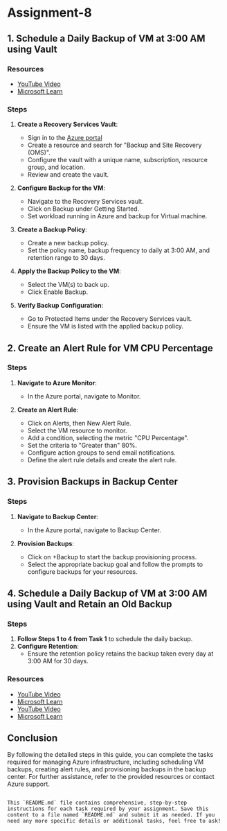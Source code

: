 # Assignment-8



## 1. Schedule a Daily Backup of VM at 3:00 AM using Vault

### Resources
- [YouTube Video](https://www.youtube.com/watch?v=IzV03NqMnTE)
- [Microsoft Learn](https://learn.microsoft.com/en-us/training/paths/azure-administrator-monitor-backup-resources/)

### Steps
1. **Create a Recovery Services Vault**:
    - Sign in to the [Azure portal](https://portal.azure.com/)
    - Create a resource and search for "Backup and Site Recovery (OMS)".
    - Configure the vault with a unique name, subscription, resource group, and location.
    - Review and create the vault.

2. **Configure Backup for the VM**:
    - Navigate to the Recovery Services vault.
    - Click on Backup under Getting Started.
    - Set workload running in Azure and backup for Virtual machine.

3. **Create a Backup Policy**:
    - Create a new backup policy.
    - Set the policy name, backup frequency to daily at 3:00 AM, and retention range to 30 days.

4. **Apply the Backup Policy to the VM**:
    - Select the VM(s) to back up.
    - Click Enable Backup.

5. **Verify Backup Configuration**:
    - Go to Protected Items under the Recovery Services vault.
    - Ensure the VM is listed with the applied backup policy.

## 2. Create an Alert Rule for VM CPU Percentage

### Steps
1. **Navigate to Azure Monitor**:
    - In the Azure portal, navigate to Monitor.

2. **Create an Alert Rule**:
    - Click on Alerts, then New Alert Rule.
    - Select the VM resource to monitor.
    - Add a condition, selecting the metric "CPU Percentage".
    - Set the criteria to "Greater than" 80%.
    - Configure action groups to send email notifications.
    - Define the alert rule details and create the alert rule.

## 3. Provision Backups in Backup Center

### Steps
1. **Navigate to Backup Center**:
    - In the Azure portal, navigate to Backup Center.

2. **Provision Backups**:
    - Click on +Backup to start the backup provisioning process.
    - Select the appropriate backup goal and follow the prompts to configure backups for your resources.

## 4. Schedule a Daily Backup of VM at 3:00 AM using Vault and Retain an Old Backup

### Steps
1. **Follow Steps 1 to 4 from Task 1** to schedule the daily backup.
2. **Configure Retention**:
    - Ensure the retention policy retains the backup taken every day at 3:00 AM for 30 days.

### Resources
- [YouTube Video](https://www.youtube.com/watch?v=A0jAeGf2zUQ)
- [Microsoft Learn](https://learn.microsoft.com/en-us/training/paths/azure-administrator-monitor-backup-resources/)
- [YouTube Video](https://www.youtube.com/watch?v=DQywse_j8l8)
- [Microsoft Learn](https://learn.microsoft.com/en-us/training/paths/azure-administrator-monitor-backup-resources/)

## Conclusion

By following the detailed steps in this guide, you can complete the tasks required for managing Azure infrastructure, including scheduling VM backups, creating alert rules, and provisioning backups in the backup center. For further assistance, refer to the provided resources or contact Azure support.
```

This `README.md` file contains comprehensive, step-by-step instructions for each task required by your assignment. Save this content to a file named `README.md` and submit it as needed. If you need any more specific details or additional tasks, feel free to ask!
